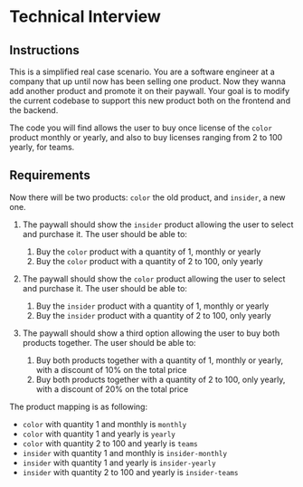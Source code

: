 # Technical Interview

## Instructions

This is a simplified real case scenario. You are a software engineer at a company that up until now has been selling one product. Now they wanna add another product and promote it on their paywall. Your goal is to modify the current codebase to support this new product both on the frontend and the backend.

The code you will find allows the user to buy once license of the `color` product monthly or yearly, and also to buy licenses ranging from 2 to 100 yearly, for teams.

## Requirements

Now there will be two products: `color` the old product, and `insider`, a new one. 

1. The paywall should show the `insider` product allowing the user to select and purchase it. The user should be able to:
    1. Buy the `color` product with a quantity of 1, monthly or yearly
    2. Buy the `color` product with a quantity of 2 to 100, only yearly

2. The paywall should show the `color` product allowing the user to select and purchase it. The user should be able to:
    1. Buy the `insider` product with a quantity of 1, monthly or yearly
    2. Buy the `insider` product with a quantity of 2 to 100, only yearly

3. The paywall should show a third option allowing the user to buy both products together. The user should be able to:
    1. Buy both products together with a quantity of 1, monthly or yearly, with a discount of 10% on the total price
    2. Buy both products together with a quantity of 2 to 100, only yearly, with a discount of 20% on the total price

The product mapping is as following:

- `color` with quantity 1 and monthly is `monthly`
- `color` with quantity 1 and yearly is `yearly`
- `color` with quantity 2 to 100 and yearly is `teams`
- `insider` with quantity 1 and monthly is `insider-monthly`
- `insider` with quantity 1 and yearly is `insider-yearly`
- `insider` with quantity 2 to 100 and yearly is `insider-teams`
